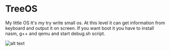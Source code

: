 # TreeOS
My little OS
It's my try write small os. At this level it can get information from keyboard and output it on screen.
If you want boot it you have to install nasm, g++ and qemu and start debug.sh script.


![alt text](https://user-images.githubusercontent.com/42521707/115138022-43215900-a032-11eb-879e-0aca06faa1df.png)
